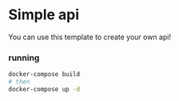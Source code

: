 # Simple api

You can use this template to create your own api! 

### running

```bash
docker-compose build
# then
docker-compose up -d
```
